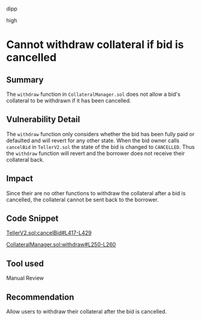 dipp

high

# Cannot withdraw collateral if bid is cancelled

## Summary

The ```withdraw``` function in ```CollateralManager.sol``` does not allow a bid's collateral to be withdrawn if it has been cancelled.

## Vulnerability Detail

The ```withdraw``` function only considers whether the bid has been fully paid or defaulted and will revert for any other state. When the bid owner calls ```cancelBid``` in ```TellerV2.sol``` the state of the bid is changed to ```CANCELLED```. Thus the ```withdraw``` function will revert and the borrower does not receive their collateral back.

## Impact

Since their are no other functions to withdraw the collateral after a bid is cancelled, the collateral cannot be sent back to the borrower.

## Code Snippet

[TellerV2.sol:cancelBid#L417-L429](https://github.com/sherlock-audit/2023-03-teller/blob/main/teller-protocol-v2/packages/contracts/contracts/TellerV2.sol#L417-L429)

[CollateralManager.sol:withdraw#L250-L260](https://github.com/sherlock-audit/2023-03-teller/blob/main/teller-protocol-v2/packages/contracts/contracts/CollateralManager.sol#L250-L260)

## Tool used

Manual Review

## Recommendation

Allow users to withdraw their collateral after the bid is cancelled.
